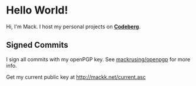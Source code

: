 # Hello World!

Hi, I'm Mack. I host my personal projects on [**Codeberg**](https://codeberg.org/mackrusing).

## Signed Commits

I sign all commits with my openPGP key. See [mackrusing/openpgp](https://github.com/mackrusing/openpgp) for more info.

Get my current public key at <http://mackk.net/current.asc>
